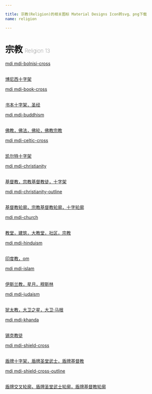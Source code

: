 ```yaml
---

title: 宗教(Religion)的相关图标 Material Designs Icon转svg、png下载
name: religion

---
```


# 宗教  <small style="font-size: 60%;font-weight: 100">Religion <span class="badge-secondary badge">13</span> </small>

<search tag="religion" :size="96"/>

<div class="icon-list row" id="search-show"><a href="/icon/bolnisi-cross.html" class="icon-item col-6 col-sm-4 col-md-2"><div class="icon-item-inner"><i class="mdi mdi-bolnisi-cross"></i><p><span>mdi mdi-bolnisi-cross</span></p> <p><br> 博尼西十字架</p></div></a><a href="/icon/book-cross.html" class="icon-item col-6 col-sm-4 col-md-2"><div class="icon-item-inner"><i class="mdi mdi-book-cross"></i><p><span>mdi mdi-book-cross</span></p> <p><br> 书本十字架，圣经</p></div></a><a href="/icon/buddhism.html" class="icon-item col-6 col-sm-4 col-md-2"><div class="icon-item-inner"><i class="mdi mdi-buddhism"></i><p><span>mdi mdi-buddhism</span></p> <p><br> 佛教，佛法，佛轮，佛教宗教</p></div></a><a href="/icon/celtic-cross.html" class="icon-item col-6 col-sm-4 col-md-2"><div class="icon-item-inner"><i class="mdi mdi-celtic-cross"></i><p><span>mdi mdi-celtic-cross</span></p> <p><br> 凯尔特十字架</p></div></a><a href="/icon/christianity.html" class="icon-item col-6 col-sm-4 col-md-2"><div class="icon-item-inner"><i class="mdi mdi-christianity"></i><p><span>mdi mdi-christianity</span></p> <p><br> 基督教，宗教基督教徒，十字架</p></div></a><a href="/icon/christianity-outline.html" class="icon-item col-6 col-sm-4 col-md-2"><div class="icon-item-inner"><i class="mdi mdi-christianity-outline"></i><p><span>mdi mdi-christianity-outline</span></p> <p><br> 基督教轮廓，宗教基督教轮廓，十字轮廓</p></div></a><a href="/icon/church.html" class="icon-item col-6 col-sm-4 col-md-2"><div class="icon-item-inner"><i class="mdi mdi-church"></i><p><span>mdi mdi-church</span></p> <p><br> 教堂，建筑，大教堂，社区，宗教</p></div></a><a href="/icon/hinduism.html" class="icon-item col-6 col-sm-4 col-md-2"><div class="icon-item-inner"><i class="mdi mdi-hinduism"></i><p><span>mdi mdi-hinduism</span></p> <p><br> 印度教，om</p></div></a><a href="/icon/islam.html" class="icon-item col-6 col-sm-4 col-md-2"><div class="icon-item-inner"><i class="mdi mdi-islam"></i><p><span>mdi mdi-islam</span></p> <p><br> 伊斯兰教，星月，穆斯林</p></div></a><a href="/icon/judaism.html" class="icon-item col-6 col-sm-4 col-md-2"><div class="icon-item-inner"><i class="mdi mdi-judaism"></i><p><span>mdi mdi-judaism</span></p> <p><br> 犹太教，大卫之星，大卫·马根</p></div></a><a href="/icon/khanda.html" class="icon-item col-6 col-sm-4 col-md-2"><div class="icon-item-inner"><i class="mdi mdi-khanda"></i><p><span>mdi mdi-khanda</span></p> <p><br> 锡克教徒</p></div></a><a href="/icon/shield-cross.html" class="icon-item col-6 col-sm-4 col-md-2"><div class="icon-item-inner"><i class="mdi mdi-shield-cross"></i><p><span>mdi mdi-shield-cross</span></p> <p><br> 盾牌十字架，盾牌圣堂武士，盾牌基督教</p></div></a><a href="/icon/shield-cross-outline.html" class="icon-item col-6 col-sm-4 col-md-2"><div class="icon-item-inner"><i class="mdi mdi-shield-cross-outline"></i><p><span>mdi mdi-shield-cross-outline</span></p> <p><br> 盾牌交叉轮廓，盾牌圣堂武士轮廓，盾牌基督教轮廓</p></div></a></div>

